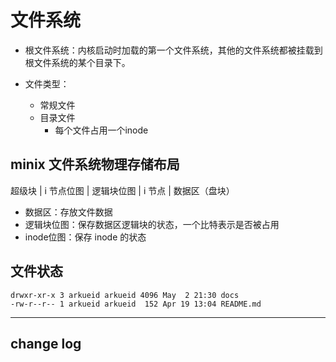 # 文件系统

* 根文件系统：内核启动时加载的第一个文件系统，其他的文件系统都被挂载到根文件系统的某个目录下。  

* 文件类型：
    * 常规文件
    * 目录文件
        * 每个文件占用一个inode

## minix 文件系统物理存储布局
超级块 | i 节点位图 | 逻辑块位图 | i 节点 | 数据区（盘块）  

* 数据区：存放文件数据  
* 逻辑块位图：保存数据区逻辑块的状态，一个比特表示是否被占用
* inode位图：保存 inode 的状态


## 文件状态  
```
drwxr-xr-x 3 arkueid arkueid 4096 May  2 21:30 docs
-rw-r--r-- 1 arkueid arkueid  152 Apr 19 13:04 README.md
```
---

## change log

